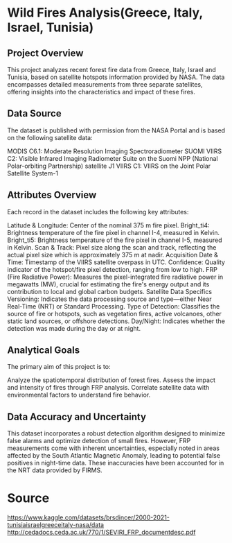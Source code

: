 # Wild Fires Analysis(Greece, Italy, Israel, Tunisia)
## Project Overview
This project analyzes recent forest fire data from Greece, Italy, Israel and Tunisia, based on satellite hotspots information provided by NASA. The data encompasses detailed measurements from three separate satellites, offering insights into the characteristics and impact of these fires.

## Data Source
The dataset is published with permission from the NASA Portal and is based on the following satellite data:

MODIS C6.1: Moderate Resolution Imaging Spectroradiometer
SUOMI VIIRS C2: Visible Infrared Imaging Radiometer Suite on the Suomi NPP (National Polar-orbiting Partnership) satellite
J1 VIIRS C1: VIIRS on the Joint Polar Satellite System-1
## Attributes Overview
Each record in the dataset includes the following key attributes:

Latitude & Longitude: Center of the nominal 375 m fire pixel.
Bright_ti4: Brightness temperature of the fire pixel in channel I-4, measured in Kelvin.
Bright_ti5: Brightness temperature of the fire pixel in channel I-5, measured in Kelvin.
Scan & Track: Pixel size along the scan and track, reflecting the actual pixel size which is approximately 375 m at nadir.
Acquisition Date & Time: Timestamp of the VIIRS satellite overpass in UTC.
Confidence: Quality indicator of the hotspot/fire pixel detection, ranging from low to high.
FRP (Fire Radiative Power): Measures the pixel-integrated fire radiative power in megawatts (MW), crucial for estimating the fire's energy output and its contribution to local and global carbon budgets.
Satellite Data Specifics
Versioning: Indicates the data processing source and type—either Near Real-Time (NRT) or Standard Processing.
Type of Detection: Classifies the source of fire or hotspots, such as vegetation fires, active volcanoes, other static land sources, or offshore detections.
Day/Night: Indicates whether the detection was made during the day or at night.

## Analytical Goals
The primary aim of this project is to:

Analyze the spatiotemporal distribution of forest fires.
Assess the impact and intensity of fires through FRP analysis.
Correlate satellite data with environmental factors to understand fire behavior.

## Data Accuracy and Uncertainty
This dataset incorporates a robust detection algorithm designed to minimize false alarms and optimize detection of small fires. However, FRP measurements come with inherent uncertainties, especially noted in areas affected by the South Atlantic Magnetic Anomaly, leading to potential false positives in night-time data. These inaccuracies have been accounted for in the NRT data provided by FIRMS.

# Source
https://www.kaggle.com/datasets/brsdincer/2000-2021-tunisiaisraelgreeceitaly-nasa/data
http://cedadocs.ceda.ac.uk/770/1/SEVIRI_FRP_documentdesc.pdf
